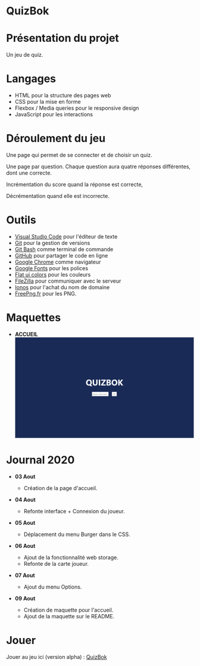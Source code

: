 # QuizBok

# Présentation du projet

Un jeu de quiz.


# Langages

* HTML pour la structure des pages web
* CSS pour la mise en forme
* Flexbox / Media queries pour le responsive design
* JavaScript pour les interactions

# Déroulement du jeu

Une page qui permet de se connecter et de choisir un quiz.

Une page par question. Chaque question aura quatre réponses différentes, dont une correcte.

Incrémentation du score quand la réponse est correcte,

Décrémentation quand elle est incorrecte.

# Outils

* [Visual Studio Code](https://code.visualstudio.com/) pour l'éditeur de texte
* [Git](https://git-scm.com/) pour la gestion de versions
* [Git Bash](https://gitforwindows.org/) comme terminal de commande
* [GitHub](https://github.com/) pour partager le code en ligne
* [Google Chrome](https://www.google.fr/chrome/?brand=CHBD&gclid=CjwKCAjwpqv0BRABEiwA-TySweC2bONhPrgyuzbP4_9snC9rXGiS1lxTNuhsrfpnmj39i5z8PpHkJRoC7C0QAvD_BwE&gclsrc=aw.ds) comme navigateur
* [Google Fonts](https://fonts.google.com/) pour les polices
* [Flat ui colors](https://flatuicolors.com/) pour les couleurs
* [FileZilla](https://filezilla-project.org/) pour communiquer avec le serveur
* [Ionos](https://www.ionos.fr/) pour l'achat du nom de domaine
* [FreePng.fr](https://www.freepng.fr/) pour les PNG.

# Maquettes

* **ACCUEIL**
    ![ACCUEIL](maquettes/accueil.png)

# Journal 2020

* **03 Aout**
    * Création de la page d'accueil.

* **04 Aout**
    * Refonte interface + Connexion du joueur.

* **05 Aout**
    * Déplacement du menu Burger dans le CSS.

* **06 Aout**
    * Ajout de la fonctionnalité web storage.
    * Refonte de la carte joueur.

* **07 Aout**
    * Ajout du menu Options.

* **09 Aout**
    * Création de maquette pour l'accueil.
    * Ajout de la maquette sur le README.

# Jouer

Jouer au jeu ici (version alpha) : [QuizBok](http://yannickbiheul.fr/quiz.html)
    
